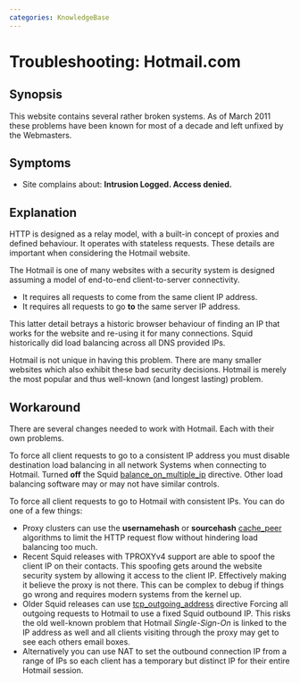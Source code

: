 ```yaml
---
categories: KnowledgeBase
---
```

# Troubleshooting: Hotmail.com

## Synopsis

This website contains several rather broken systems. As of March 2011
these problems have been known for most of a decade and left unfixed by
the Webmasters.

## Symptoms

  - Site complains about: **Intrusion Logged. Access denied.**

## Explanation

HTTP is designed as a relay model, with a built-in concept of proxies
and defined behaviour. It operates with stateless requests. These
details are important when considering the Hotmail website.

The Hotmail is one of many websites with a security system is designed
assuming a model of end-to-end client-to-server connectivity.

  - It requires all requests to come from the same client IP address.
  - It requires all requests to go **to** the same server IP address.

This latter detail betrays a historic browser behaviour of finding an IP
that works for the website and re-using it for many connections. Squid
historically did load balancing across all DNS provided IPs.

Hotmail is not unique in having this problem. There are many smaller
websites which also exhibit these bad security decisions. Hotmail is
merely the most popular and thus well-known (and longest lasting)
problem.

## Workaround

There are several changes needed to work with Hotmail. Each with their
own problems.

To force all client requests to go to a consistent IP address you must
disable destination load balancing in all network Systems when
connecting to Hotmail. Turned **off** the Squid
[balance_on_multiple_ip](http://www.squid-cache.org/Doc/config/balance_on_multiple_ip)
directive. Other load balancing software may or may not have similar
controls.

To force all client requests to go to Hotmail with consistent IPs. You
can do one of a few things:

- Proxy clusters can use the **usernamehash** or **sourcehash**
    [cache_peer](http://www.squid-cache.org/Doc/config/cache_peer)
    algorithms to limit the HTTP request flow without hindering load
    balancing too much.
- Recent Squid releases with TPROXYv4 support are able to spoof the
    client IP on their contacts. This spoofing gets around the website
    security system by allowing it access to the client IP. Effectively
    making it believe the proxy is not there. This can be complex to
    debug if things go wrong and requires modern systems from the kernel
    up.
- Older Squid releases can use
    [tcp_outgoing_address](http://www.squid-cache.org/Doc/config/tcp_outgoing_address)
    directive Forcing all outgoing requests to Hotmail to use a fixed
    Squid outbound IP. This risks the old well-known problem that
    Hotmail *Single-Sign-On* is linked to the IP address as well and all
    clients visiting through the proxy may get to see each others email
    boxes.
- Alternatively you can use NAT to set the outbound connection IP from
    a range of IPs so each client has a temporary but distinct IP for
    their entire Hotmail session.
